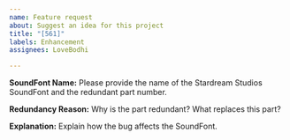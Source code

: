 ```yaml
---
name: Feature request
about: Suggest an idea for this project
title: "[561]"
labels: Enhancement
assignees: LoveBodhi

---
```


**SoundFont Name:**
Please provide the name of the Stardream Studios SoundFont and the redundant part number.

**Redundancy Reason:**
Why is the part redundant? What replaces this part?

**Explanation:**
Explain how the bug affects the SoundFont.
